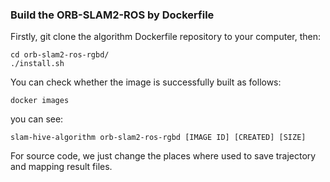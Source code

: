 ### Build the ORB-SLAM2-ROS by Dockerfile
Firstly, git clone the algorithm Dockerfile repository to your computer, then:
```
cd orb-slam2-ros-rgbd/
./install.sh
```
You can check whether the image is successfully built as follows:
```
docker images
```
you can see:
```
slam-hive-algorithm orb-slam2-ros-rgbd [IMAGE ID] [CREATED] [SIZE]
```

For source code, we just change the places where used to save trajectory and mapping result files.



